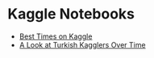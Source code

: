 # Kaggle Notebooks
* [Best Times on Kaggle](https://www.kaggle.com/vivovinco/best-times-on-kaggle)
* [A Look at Turkish Kagglers Over Time](https://www.kaggle.com/vivovinco/a-look-at-turkish-kagglers-over-time)
